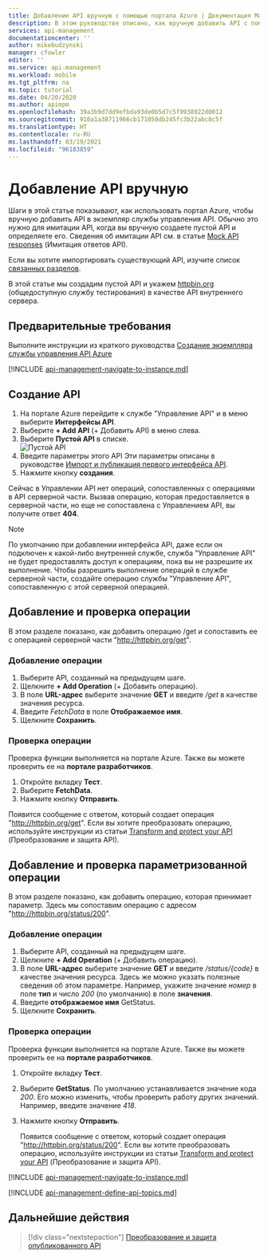 ```yaml
---
title: Добавление API вручную с помощью портала Azure | Документация Майкрософт
description: В этом руководстве описано, как вручную добавить API с помощью службы управления API.
services: api-management
documentationcenter: ''
author: mikebudzynski
manager: cfowler
editor: ''
ms.service: api-management
ms.workload: mobile
ms.tgt_pltfrm: na
ms.topic: tutorial
ms.date: 04/20/2020
ms.author: apimpm
ms.openlocfilehash: 39a3b9d7dd9efbda93de0b5d7c5f9938922d0012
ms.sourcegitcommit: 910a1a38711966cb171050db245fc3b22abc8c5f
ms.translationtype: HT
ms.contentlocale: ru-RU
ms.lasthandoff: 03/19/2021
ms.locfileid: "96183859"
---
```

# <a name="add-an-api-manually"></a>Добавление API вручную

Шаги в этой статье показывают, как использовать портал Azure, чтобы вручную добавить API в экземпляр службы управления API. Обычно это нужно для имитации API, когда вы вручную создаете пустой API и определяете его. Сведения об имитации API см. в статье [Mock API responses](mock-api-responses.md) (Имитация ответов API).

Если вы хотите импортировать существующий API, изучите список [связанных разделов](#related-topics).

В этой статье мы создадим пустой API и укажем [httpbin.org](https://httpbin.org) (общедоступную службу тестирования) в качестве API внутреннего сервера.

## <a name="prerequisites"></a>Предварительные требования

Выполните инструкции из краткого руководства [Создание экземпляра службы управления API Azure](get-started-create-service-instance.md)

[!INCLUDE [api-management-navigate-to-instance.md](../../includes/api-management-navigate-to-instance.md)]

## <a name="create-an-api"></a>Создание API

1. На портале Azure перейдите к службе "Управление API" и в меню выберите **Интерфейсы API**.
2. Выберите **+ Add API** (+ Добавить API) в меню слева.
3. Выберите **Пустой API** в списке.  
    ![Пустой API](media/add-api-manually/blank-api.png)  
4. Введите параметры этого API Эти параметры описаны в руководстве [Импорт и публикация первого интерфейса API](import-and-publish.md#import-and-publish-a-backend-api).
5. Нажмите кнопку **создания**.

Сейчас в Управлении API нет операций, сопоставленных с операциями в API серверной части. Вызвав операцию, которая предоставляется в серверной части, но еще не сопоставлена с Управлением API, вы получите ответ **404**.

>[!NOTE] 
> По умолчанию при добавлении интерфейса API, даже если он подключен к какой-либо внутренней службе, служба "Управление API" не будет предоставлять доступ к операциям, пока вы не разрешите их выполнение. Чтобы разрешить выполнение операций в службе серверной части, создайте операцию службы "Управление API", сопоставленную с этой серверной операцией.

## <a name="add-and-test-an-operation"></a>Добавление и проверка операции

В этом разделе показано, как добавить операцию /get и сопоставить ее с операцией серверной части "http://httpbin.org/get".

### <a name="add-an-operation"></a>Добавление операции

1. Выберите API, созданный на предыдущем шаге.
2. Щелкните **+ Add Operation** (+ Добавить операцию).
3. В поле **URL-адрес** выберите значение **GET** и введите */get* в качестве значения ресурса.
4. Введите *FetchData* в поле **Отображаемое имя**.
5. Щелкните **Сохранить**.

### <a name="test-an-operation"></a>Проверка операции

Проверка функции выполняется на портале Azure. Также вы можете проверить ее на **портале разработчиков**.

1. Откройте вкладку **Тест**.
2. Выберите **FetchData**.
3. Нажмите кнопку **Отправить**.

Появится сообщение с ответом, который создает операция "http://httpbin.org/get". Если вы хотите преобразовать операцию, используйте инструкции из статьи [Transform and protect your API](transform-api.md) (Преобразование и защита API).

## <a name="add-and-test-a-parameterized-operation"></a>Добавление и проверка параметризованной операции

В этом разделе показано, как добавить операцию, которая принимает параметр. Здесь мы сопоставим операцию с адресом "http://httpbin.org/status/200".

### <a name="add-the-operation"></a>Добавление операции

1. Выберите API, созданный на предыдущем шаге.
2. Щелкните **+ Add Operation** (+ Добавить операцию).
3. В поле **URL-адрес** выберите значение **GET** и введите */status/{code}* в качестве значения ресурса. Здесь же можно указать полезные сведения об этом параметре. Например, укажите значение *номер* в поле **тип** и число *200* (по умолчанию) в поле **значения**.
4. Введите **отображаемое имя** GetStatus.
5. Щелкните **Сохранить**.

### <a name="test-the-operation"></a>Проверка операции 

Проверка функции выполняется на портале Azure.  Также вы можете проверить ее на **портале разработчиков**.

1. Откройте вкладку **Тест**.
2. Выберите **GetStatus**. По умолчанию устанавливается значение кода *200*. Его можно изменить, чтобы проверить работу других значений. Например, введите значение *418*.
3. Нажмите кнопку **Отправить**.

    Появится сообщение с ответом, который создает операция "http://httpbin.org/status/200". Если вы хотите преобразовать операцию, используйте инструкции из статьи [Transform and protect your API](transform-api.md) (Преобразование и защита API).

[!INCLUDE [api-management-navigate-to-instance.md](../../includes/api-management-append-apis.md)]

[!INCLUDE [api-management-define-api-topics.md](../../includes/api-management-define-api-topics.md)]

## <a name="next-steps"></a>Дальнейшие действия

> [!div class="nextstepaction"]
> [Преобразование и защита опубликованного API](transform-api.md)

